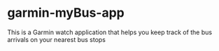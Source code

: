 # garmin-myBus-app
This is a Garmin watch application that helps you keep track of the bus arrivals on your nearest bus stops
